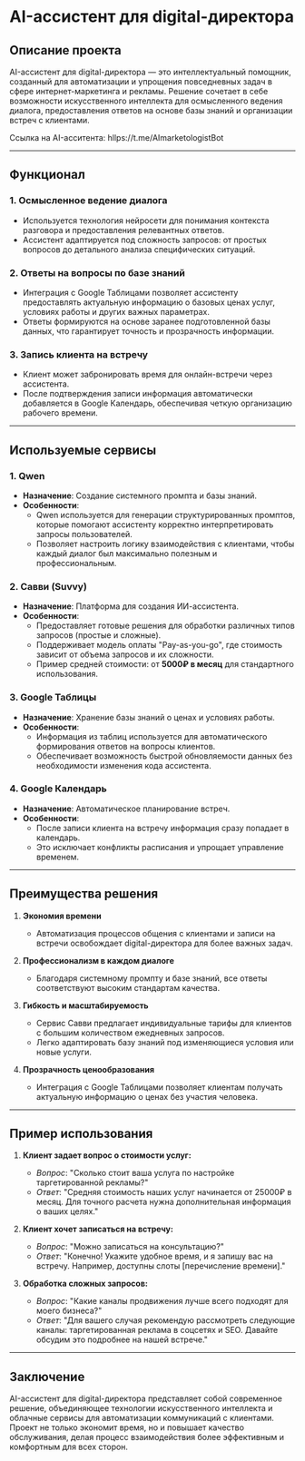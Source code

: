# AI-ассистент для digital-директора

## Описание проекта
AI-ассистент для digital-директора — это интеллектуальный помощник, созданный для автоматизации и упрощения повседневных задач в сфере интернет-маркетинга и рекламы. Решение сочетает в себе возможности искусственного интеллекта для осмысленного ведения диалога, предоставления ответов на основе базы знаний и организации встреч с клиентами.

Cсылка на AI-асситента: hllps://t.me/AImarketologistBot

---

## Функционал

### 1. **Осмысленное ведение диалога**
   - Используется технология нейросети для понимания контекста разговора и предоставления релевантных ответов.
   - Ассистент адаптируется под сложность запросов: от простых вопросов до детального анализа специфических ситуаций.

### 2. **Ответы на вопросы по базе знаний**
   - Интеграция с Google Таблицами позволяет ассистенту предоставлять актуальную информацию о базовых ценах услуг, условиях работы и других важных параметрах.
   - Ответы формируются на основе заранее подготовленной базы данных, что гарантирует точность и прозрачность информации.

### 3. **Запись клиента на встречу**
   - Клиент может забронировать время для онлайн-встречи через ассистента.
   - После подтверждения записи информация автоматически добавляется в Google Календарь, обеспечивая четкую организацию рабочего времени.

---

## Используемые сервисы

### 1. **Qwen**
   - **Назначение**: Создание системного промпта и базы знаний.
   - **Особенности**:
     - Qwen используется для генерации структурированных промптов, которые помогают ассистенту корректно интерпретировать запросы пользователей.
     - Позволяет настроить логику взаимодействия с клиентами, чтобы каждый диалог был максимально полезным и профессиональным.

### 2. **Савви (Suvvy)**
   - **Назначение**: Платформа для создания ИИ-ассистента.
   - **Особенности**:
     - Предоставляет готовые решения для обработки различных типов запросов (простые и сложные).
     - Поддерживает модель оплаты "Pay-as-you-go", где стоимость зависит от объема запросов и их сложности.
     - Пример средней стоимости: от **5000₽ в месяц** для стандартного использования.

### 3. **Google Таблицы**
   - **Назначение**: Хранение базы знаний о ценах и условиях работы.
   - **Особенности**:
     - Информация из таблиц используется для автоматического формирования ответов на вопросы клиентов.
     - Обеспечивает возможность быстрой обновляемости данных без необходимости изменения кода ассистента.

### 4. **Google Календарь**
   - **Назначение**: Автоматическое планирование встреч.
   - **Особенности**:
     - После записи клиента на встречу информация сразу попадает в календарь.
     - Это исключает конфликты расписания и упрощает управление временем.

---

## Преимущества решения

1. **Экономия времени**  
   - Автоматизация процессов общения с клиентами и записи на встречи освобождает digital-директора для более важных задач.

2. **Профессионализм в каждом диалоге**  
   - Благодаря системному промпту и базе знаний, все ответы соответствуют высоким стандартам качества.

3. **Гибкость и масштабируемость**  
   - Сервис Савви предлагает индивидуальные тарифы для клиентов с большим количеством ежедневных запросов.
   - Легко адаптировать базу знаний под изменяющиеся условия или новые услуги.

4. **Прозрачность ценообразования**  
   - Интеграция с Google Таблицами позволяет клиентам получать актуальную информацию о ценах без участия человека.

---

## Пример использования

1. **Клиент задает вопрос о стоимости услуг:**  
   - *Вопрос*: "Сколько стоит ваша услуга по настройке таргетированной рекламы?"  
   - *Ответ*: "Средняя стоимость наших услуг начинается от 25000₽ в месяц. Для точного расчета нужна дополнительная информация о ваших целях."

2. **Клиент хочет записаться на встречу:**  
   - *Вопрос*: "Можно записаться на консультацию?"  
   - *Ответ*: "Конечно! Укажите удобное время, и я запишу вас на встречу. Например, доступны слоты [перечисление времени]."

3. **Обработка сложных запросов:**  
   - *Вопрос*: "Какие каналы продвижения лучше всего подходят для моего бизнеса?"  
   - *Ответ*: "Для вашего случая рекомендую рассмотреть следующие каналы: таргетированная реклама в соцсетях и SEO. Давайте обсудим это подробнее на нашей встрече."

---

## Заключение
AI-ассистент для digital-директора представляет собой современное решение, объединяющее технологии искусственного интеллекта и облачные сервисы для автоматизации коммуникаций с клиентами. Проект не только экономит время, но и повышает качество обслуживания, делая процесс взаимодействия более эффективным и комфортным для всех сторон.
